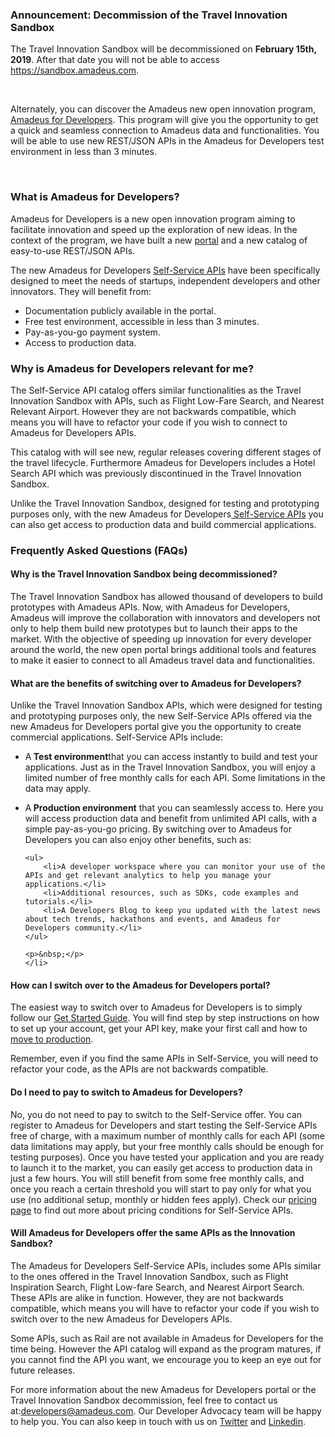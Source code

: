 <div class="about-block">
<h3>Announcement: Decommission of the Travel Innovation Sandbox</h3>

<p>The Travel Innovation Sandbox will be decommissioned on <b>February 15th, 2019</b>. After that date you will not be able to access <a href="https://sandbox.amadeus.com">https://sandbox.amadeus.com</a>.</p>

<p>&nbsp;</p>

<p>Alternately, you can discover the Amadeus new open innovation program, <a href="https://developers.amadeus.com/">Amadeus for Developers</a>. This program will give you the opportunity to get a quick and seamless connection to Amadeus data and functionalities. You will be able to use new REST/JSON APIs in the Amadeus for Developers test environment in less than 3 minutes.</p>

<p>&nbsp;</p>

<h3>What is Amadeus for Developers?</h3>

<p>Amadeus for Developers is a new open innovation program aiming to facilitate innovation and speed up the exploration of new ideas. In the context of the program, we have built a new <a href="https://developers.amadeus.com/">portal</a> and a new catalog of easy-to-use REST/JSON APIs.</p>

<p>The new Amadeus for Developers <a href="https://developers.amadeus.com/self-service">Self-Service APIs</a> have been specifically designed to meet the needs of startups, independent developers and other innovators. They will benefit from:</p>

<ul>
	<li>Documentation publicly available in the portal.</li>
	<li>Free test environment, accessible in less than 3 minutes.</li>
	<li>Pay-as-you-go payment system.</li>
	<li>Access to production data.</li>
</ul>

<h3>Why is Amadeus for Developers relevant for me?</h3>

<p>The Self-Service API catalog offers similar functionalities as the Travel Innovation Sandbox with APIs, such as Flight Low-Fare Search, and Nearest Relevant Airport. However they are not backwards compatible, which means you will have to refactor your code if you wish to connect to Amadeus for Developers APIs.</p>

<p>This catalog with will see new, regular releases covering different stages of the travel lifecycle. Furthermore Amadeus for Developers includes a Hotel Search API which was previously discontinued in the Travel Innovation Sandbox.</p>

<p>Unlike the Travel Innovation Sandbox, designed for testing and prototyping purposes only, with the new Amadeus for Developers<a href="https://developers.amadeus.com/self-service"> Self-Service APIs</a> you can also get access to production data and build commercial applications.</p>

<h3>Frequently Asked Questions (FAQs)</h3>

<h4>Why is the Travel Innovation Sandbox being decommissioned?</h4>

<p>The Travel Innovation Sandbox has allowed thousand of developers to build prototypes with Amadeus APIs. Now, with Amadeus for Developers, Amadeus will improve the collaboration with innovators and developers not only to help them build new prototypes but to launch their apps to the market. With the objective of speeding up innovation for every developer around the world, the new open portal brings additional tools and features to make it easier to connect to all Amadeus travel data and functionalities.</p>

<h4>What are the benefits of switching over to Amadeus for Developers?</h4>

<p>Unlike the Travel Innovation Sandbox APIs, which were designed for testing and prototyping purposes only, the new Self-Service APIs offered via the new Amadeus for Developers portal give you the opportunity to create commercial applications. Self-Service APIs include:</p>

<ul>
	<li>
	<p>A<b> Test environment</b>that you can access instantly to build and test your applications. Just as in the Travel Innovation Sandbox, you will enjoy a limited number of free monthly calls for each API. Some limitations in the data may apply.</p>
	</li>
	<li>
	<p>A<b> Production environment</b> that you can seamlessly access to. Here you will access production data and benefit from unlimited API calls, with a simple pay-as-you-go pricing. By switching over to Amadeus for Developers you can also enjoy other benefits, such as:</p>

	<ul>
		<li>A developer workspace where you can monitor your use of the APIs and get relevant analytics to help you manage your applications.</li>
		<li>Additional resources, such as SDKs, code examples and tutorials.</li>
		<li>A Developers Blog to keep you updated with the latest news about tech trends, hackathons and events, and Amadeus for Developers community.</li>
	</ul>

	<p>&nbsp;</p>
	</li>
</ul>

<h4>How can I switch over to the Amadeus for Developers portal?</h4>

<p>The easiest way to switch over to Amadeus for Developers is to simply follow our <a href="https://developers.amadeus.com/quick-start-guide">Get Started Guide</a>. You will find step by step instructions on how to set up your account, get your API key, make your first call and how to <a href="https://github.com/amadeus4dev/developer-guides/blob/master/guides/production.md">move to production</a>.</p>

<p>Remember, even if you find the same APIs in Self-Service, you will need to refactor your code, as the APIs are not backwards compatible.</p>

<h4>Do I need to pay to switch to Amadeus for Developers?</h4>

<p>No, you do not need to pay to switch to the Self-Service offer. You can register to Amadeus for Developers and start testing the Self-Service APIs free of charge, with a maximum number of monthly calls for each API (some data limitations may apply, but your free monthly calls should be enough for testing purposes). Once you have tested your application and you are ready to launch it to the market, you can easily get access to production data in just a few hours. You will still benefit from some free monthly calls, and once you reach a certain threshold you will start to pay only for what you use (no additional setup, monthly or hidden fees apply). Check our <a href="https://developers.amadeus.com/pricing">pricing page</a> to find out more about pricing conditions for Self-Service APIs.</p>

<h4>Will Amadeus for Developers offer the same APIs as the Innovation Sandbox?</h4>

<p>The Amadeus for Developers Self-Service APIs, includes some APIs similar to the ones offered in the Travel Innovation Sandbox, such as Flight Inspiration Search, Flight Low-fare Search, and Nearest Airport Search. These APIs are alike in function. However, they are not backwards compatible, which means you will have to refactor your code if you wish to switch over to the new Amadeus for Developers APIs.</p>

<p>Some APIs, such as Rail are not available in Amadeus for Developers for the time being. However the API catalog will expand as the program matures, if you cannot find the API you want, we encourage you to keep an eye out for future releases.</p>

<p>For more information about the new Amadeus for Developers portal or the Travel Innovation Sandbox decommission, feel free to contact us at:<a href="developers@amadeus.com">developers@amadeus.com</a>. Our Developer Advocacy team will be happy to help you. You can also keep in touch with us on <a href="https://twitter.com/amadeus4dev">Twitter</a> and <a href="https://www.linkedin.com/showcase/amadeus-for-developers/">Linkedin</a>.</p>
</div>
